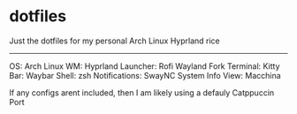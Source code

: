 # dotfiles
Just the dotfiles for my personal Arch Linux Hyprland rice

---
OS: Arch Linux
WM: Hyprland
Launcher: Rofi Wayland Fork
Terminal: Kitty
Bar: Waybar
Shell: zsh
Notifications: SwayNC
System Info View: Macchina

If any configs arent included, then I am likely using a defauly Catppuccin Port
